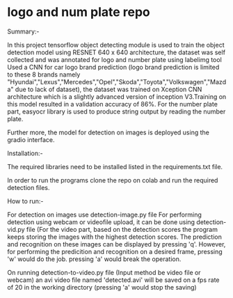# logo and num plate repo
Summary:-

In this project tensorflow object detecting module is used to train the object detection model using RESNET 640 x 640 architecture, the dataset was self collected and was annotated for logo and number plate using labelimg tool
Used a CNN for car logo brand prediction (logo brand prediction is limited to these 8 brands namely "Hyundai","Lexus","Mercedes","Opel","Skoda","Toyota","Volkswagen","Mazda" due to lack of dataset), the dataset was trained on Xception CNN architecture which is a slightly advanced version of inception V3.Training on this model resulted in a validation accuracy of 86%.
For the number plate part, easyocr library is used to produce string output by reading the number plate.

Further more, the model for detection on images is deployed using the gradio interface.

Installation:-

The required libraries need to be installed listed in the requirements.txt file.

In order to run the programs clone the repo on colab and run the required detection files. 

How to run:-

For detection on images use detection-image.py file 
For performing detection using webcam or videofile upload, it can be done using detection-vid.py file 
(For the video part, based on the detection scores the program keeps storing the images with the highest detection scores. The prediction and recognition on these images can be displayed by pressing 'q'. However, for performing the predicition and recognition on a desired frame, pressing 'w' would do the job.
pressing 'a' would break the operation.

On running detection-to-video.py file (Input method be video file or webcam) an avi video file named 'detected.avi' will be saved on a fps rate of 20 in the working directory (pressing 'a' would stop the saving)





